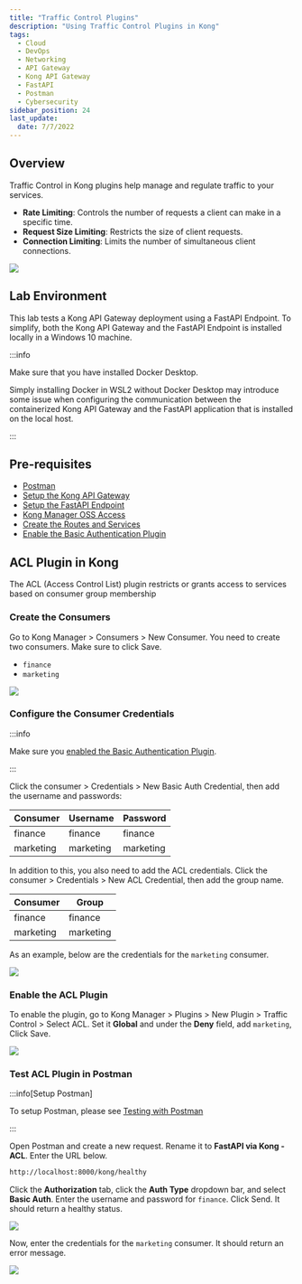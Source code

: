 ```yaml
---
title: "Traffic Control Plugins"
description: "Using Traffic Control Plugins in Kong"
tags: 
  - Cloud
  - DevOps
  - Networking 
  - API Gateway
  - Kong API Gateway
  - FastAPI 
  - Postman
  - Cybersecurity
sidebar_position: 24
last_update:
  date: 7/7/2022
---
```


## Overview 

Traffic Control in Kong plugins help manage and regulate traffic to your services.  

- **Rate Limiting**: Controls the number of requests a client can make in a specific time.  
- **Request Size Limiting**: Restricts the size of client requests.  
- **Connection Limiting**: Limits the number of simultaneous client connections.

![](/img/docs/12042024-kong-gw-traffic-control-plugin.png)

## Lab Environment

This lab tests a Kong API Gateway deployment using a FastAPI Endpoint. To simplify, both the Kong API Gateway and the FastAPI Endpoint is installed locally in a Windows 10 machine.

:::info 

Make sure that you have installed Docker Desktop. 

Simply installing Docker in WSL2 without Docker Desktop may introduce some issue when configuring the communication between the containerized Kong API Gateway and the FastAPI application that is installed on the local host.

:::

## Pre-requisites 

- [Postman](https://www.postman.com/downloads/)
- [Setup the Kong API Gateway](/docs/006-Networking/060-Kong-API-Gateway/015-Containerized-Kong-and-Other-Apps.md)
- [Setup the FastAPI Endpoint](/docs/006-Networking/060-Kong-API-Gateway/016-Testing-wth-an-FastAPI-Endpoint.md#setup-the-api-endpoint)
- [Kong Manager OSS Access](/docs/006-Networking/060-Kong-API-Gateway/015-Containerized-Kong-and-Other-Apps.md)
- [Create the Routes and Services](/docs/006-Networking/060-Kong-API-Gateway/016-Testing-wth-an-FastAPI-Endpoint.md)
- [Enable the Basic Authentication Plugin](/docs/006-Networking/060-Kong-API-Gateway/019-Basic-Authentication.md)

## ACL Plugin in Kong

The ACL (Access Control List) plugin restricts or grants access to services based on consumer group membership

### Create the Consumers 

Go to Kong Manager > Consumers > New Consumer. You need to create two consumers. Make sure to click Save.

- `finance`
- `marketing`

![](/img/docs/12042024-kong-gw-2-consumers.png)

### Configure the Consumer Credentials 

:::info

Make sure you [enabled the Basic Authentication Plugin](/docs/006-Networking/060-Kong-API-Gateway/019-Basic-Authentication.md).

:::

Click the consumer > Credentials > New Basic Auth Credential, then add the username and passwords:

| Consumer  | Username  | Password   | 
|-----------|-----------|------------|
| finance   | finance   |finance     |
| marketing | marketing |marketing   |

In addition to this, you also need to add the ACL credentials. Click the consumer > Credentials > New ACL Credential, then add the group name.

| Consumer  | Group       | 
|-----------|-------------|
| finance   | finance     |
| marketing | marketing   |

As an example, below are the credentials for the `marketing` consumer.

![](/img/docs/12042024-kong-gw-2-consumers-config-credentials.png)


### Enable the ACL Plugin

To enable the plugin, go to Kong Manager > Plugins > New Plugin > Traffic Control > Select ACL.
Set it **Global** and under the **Deny** field, add `marketing`, Click Save.

![](/img/docs/12042024-kong-gw-acl-deny-marketing.png)


### Test ACL Plugin in Postman

:::info[Setup Postman]

To setup Postman, please see [Testing with Postman](/docs/006-Networking/060-Kong-API-Gateway/016-Testing-wth-an-FastAPI-Endpoint.md#testing-with-postman)

:::

Open Postman and create a new request. Rename it to **FastAPI via Kong - ACL**. Enter the URL below.

```bash
http://localhost:8000/kong/healthy 
```

Click the **Authorization** tab, click the **Auth Type** dropdown bar, and select **Basic Auth**. Enter the username and password for `finance`. Click Send. It should return a healthy status.

![](/img/docs/12042024-kong-gw-acl-working-finance.png)

Now, enter the credentials for the `marketing` consumer. It should return an error message.

![](/img/docs/12042024-kong-gw-acl-working-marketing.png)
